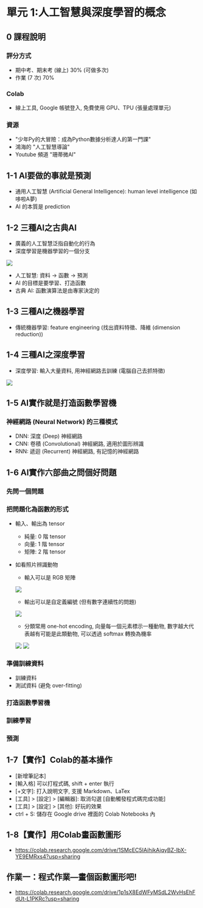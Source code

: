 單元 1:人工智慧與深度學習的概念
=========================

## 0 課程說明
### 評分方式
- 期中考、期末考 (線上) 30% (可做多次)
- 作業 (7 次) 70%
### Colab
- 線上工具, Google 帳號登入, 免費使用 GPU、TPU (張量處理單元)
### 資源
- "少年Py的大冒險：成為Python數據分析達人的第一門課"
- 鴻海的 "人工智慧導論"
- Youtube 頻道 "珊蒂微AI"

## 1-1 AI要做的事就是預測
- 通用人工智慧 (Artificial General Intelligence): human level intelligence (如哆啦A夢)
- AI 的本質是 prediction

## 1-2 三種AI之古典AI
- 廣義的人工智慧泛指自動化的行為
- 深度學習是機器學習的一個分支

![](https://user-images.githubusercontent.com/11552271/134938074-c70f9f8e-8076-4e3d-abe6-be6236660c64.png)

- 人工智慧: 資料 -> 函數 -> 預測
- AI 的目標是要學習、打造函數
- 古典 AI: 函數演算法是由專家決定的

## 1-3 三種AI之機器學習
- 傳統機器學習: feature engineering (找出資料特徵、降維 (dimension reduction))

## 1-4 三種AI之深度學習
- 深度學習: 輸入大量資料, 用神經網路去訓練 (電腦自己去抓特徵)

![](https://user-images.githubusercontent.com/11552271/135101113-8b8ff4d1-a519-4550-b60a-2eed915511f2.png)

## 1-5 AI實作就是打造函數學習機
### 神經網路 (Neural Network) 的三種模式
- DNN: 深度 (Deep) 神經網路
- CNN: 卷積 (Convolutional) 神經網路, 適用於圖形辨識
- RNN: 遞迴 (Recurrent) 神經網路, 有記憶的神經網路
	
## 1-6 AI實作六部曲之問個好問題
### 先問一個問題
### 把問題化為函數的形式
- 輸入、輸出為 tensor
	- 純量: 0 階 tensor
	- 向量: 1 階 tensor
	- 矩陣: 2 階 tensor
- 如看照片辨識動物
	- 輸入可以是 RGB 矩陣
	
	![](https://user-images.githubusercontent.com/11552271/135106315-984b1b0f-109f-454b-b568-a13ac3f5e095.png)
	
	- 輸出可以是自定義編號 (但有數字連續性的問題)
	
	![](https://user-images.githubusercontent.com/11552271/135106441-9db1709e-e401-4d42-9942-4bd404d9214f.png)
	
	- 分類常用 one-hot encoding, 向量每一個元素標示一種動物, 數字越大代表越有可能是此類動物, 可以透過 softmax 轉換為機率
	
	![](https://user-images.githubusercontent.com/11552271/135106524-5fab05a1-bbbb-4923-8b27-ac03926698d9.png)
	![](https://user-images.githubusercontent.com/11552271/135106653-7e2ea3dc-27bd-4155-9798-50cd3fb893c3.png)
### 準備訓練資料
- 訓練資料
- 測試資料 (避免 over-fitting)
### 打造函數學習機
### 訓練學習
### 預測
## 1-7【實作】Colab的基本操作
- [新增筆記本]
- [輸入格] 可以打程式碼, shift + enter 執行
- [+文字]: 打入說明文字, 支援 Markdown、LaTex
- [工具] > [設定] > [編輯器]: 取消勾選 [自動觸發程式碼完成功能]
- [工具] > [設定] > [其他]: 好玩的效果
- ctrl + S: 儲存在 Google drive 裡面的 Colab Notebooks 內
## 1-8【實作】用Colab畫函數圖形
- https://colab.research.google.com/drive/1SMcEC5IAihjkAjqyBZ-lbX-YE9EMRxs4?usp=sharing
## 作業一：程式作業—畫個函數圖形吧!
- https://colab.research.google.com/drive/1p1sX8EdWFyMSdL2WvHsEhFdUt-L1PKRc?usp=sharing
